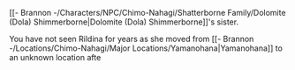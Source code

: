 [[- Brannon -/Characters/NPC/Chimo-Nahagi/Shatterborne Family/Dolomite (Dola) Shimmerborne|Dolomite (Dola) Shimmerborne]]'s sister. 

You have not seen Rildina for years as she moved from [[- Brannon -/Locations/Chimo-Nahagi/Major Locations/Yamanohana|Yamanohana]] to an unknown location afte